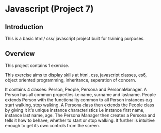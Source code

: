 # Javascript (Project 7)

## Introduction

This is a basic html/ css/ javascript project built for training purposes.

## Overview
This project contains 1 exercise. 

This exercise aims to display skills at html, css, javascript classes, es6, object oriented programming, inheritance, seperation of concern.

It contains 4 classes: Person, People, Persona and PersonaManager. A Person has all common properties i.e name, surname and lastname. People extends Person with the functionality common to all Person instances e.g start walking, stop walking. A Persona class then extends the People class by giving it it's unique instance characteristics i.e instance first name, instance last name, age. The Persona Manager then creates a Persona and tells it how to behave, whether to start or stop walking. It further is intuitive enough to get its own controls from the screen.

